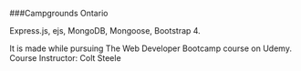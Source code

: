 ###Campgrounds Ontario

Express.js, ejs, MongoDB, Mongoose, Bootstrap 4.

It is made while pursuing The Web Developer Bootcamp course on Udemy.
Course Instructor: Colt Steele